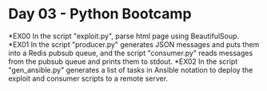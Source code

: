 # Day 03 - Python Bootcamp

*EX00
In the script "exploit.py",  parse html page  using BeautifulSoup.
*EX01
In the script "producer.py" generates JSON messages and puts them into a Redis pubsub queue, and the script "consumer.py" reads messages from the pubsub queue and prints them to stdout.
*EX02
In the script "gen_ansible.py" generates a list of tasks in Ansible notation to deploy the exploit and consumer scripts to a remote server.
